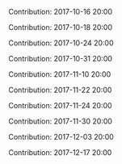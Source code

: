 Contribution: 2017-10-16 20:00

Contribution: 2017-10-18 20:00

Contribution: 2017-10-24 20:00

Contribution: 2017-10-31 20:00

Contribution: 2017-11-10 20:00

Contribution: 2017-11-22 20:00

Contribution: 2017-11-24 20:00

Contribution: 2017-11-30 20:00

Contribution: 2017-12-03 20:00

Contribution: 2017-12-17 20:00

